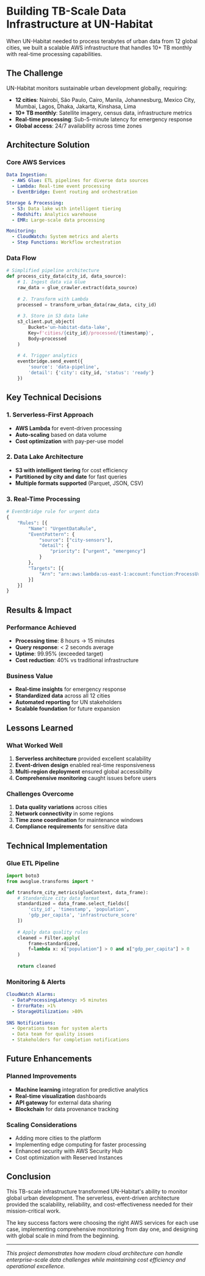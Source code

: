 # Building TB-Scale Data Infrastructure at UN-Habitat

When UN-Habitat needed to process terabytes of urban data from 12 global cities, we built a scalable AWS infrastructure that handles 10+ TB monthly with real-time processing capabilities.

## The Challenge

UN-Habitat monitors sustainable urban development globally, requiring:
- **12 cities**: Nairobi, São Paulo, Cairo, Manila, Johannesburg, Mexico City, Mumbai, Lagos, Dhaka, Jakarta, Kinshasa, Lima
- **10+ TB monthly**: Satellite imagery, census data, infrastructure metrics
- **Real-time processing**: Sub-5-minute latency for emergency response
- **Global access**: 24/7 availability across time zones

## Architecture Solution

### Core AWS Services

```yaml
Data Ingestion:
  - AWS Glue: ETL pipelines for diverse data sources
  - Lambda: Real-time event processing
  - EventBridge: Event routing and orchestration

Storage & Processing:
  - S3: Data lake with intelligent tiering
  - Redshift: Analytics warehouse
  - EMR: Large-scale data processing

Monitoring:
  - CloudWatch: System metrics and alerts
  - Step Functions: Workflow orchestration
```

### Data Flow

```python
# Simplified pipeline architecture
def process_city_data(city_id, data_source):
    # 1. Ingest data via Glue
    raw_data = glue_crawler.extract(data_source)
    
    # 2. Transform with Lambda
    processed = transform_urban_data(raw_data, city_id)
    
    # 3. Store in S3 data lake
    s3_client.put_object(
        Bucket='un-habitat-data-lake',
        Key=f'cities/{city_id}/processed/{timestamp}',
        Body=processed
    )
    
    # 4. Trigger analytics
    eventbridge.send_event({
        'source': 'data-pipeline',
        'detail': {'city': city_id, 'status': 'ready'}
    })
```

## Key Technical Decisions

### 1. Serverless-First Approach
- **AWS Lambda** for event-driven processing
- **Auto-scaling** based on data volume
- **Cost optimization** with pay-per-use model

### 2. Data Lake Architecture
- **S3 with intelligent tiering** for cost efficiency
- **Partitioned by city and date** for fast queries
- **Multiple formats supported** (Parquet, JSON, CSV)

### 3. Real-Time Processing
```python
# EventBridge rule for urgent data
{
    "Rules": [{
        "Name": "UrgentDataRule",
        "EventPattern": {
            "source": ["city-sensors"],
            "detail": {
                "priority": ["urgent", "emergency"]
            }
        },
        "Targets": [{
            "Arn": "arn:aws:lambda:us-east-1:account:function:ProcessUrgentData"
        }]
    }]
}
```

## Results & Impact

### Performance Achieved
- **Processing time**: 8 hours → 15 minutes
- **Query response**: < 2 seconds average
- **Uptime**: 99.95% (exceeded target)
- **Cost reduction**: 40% vs traditional infrastructure

### Business Value
- **Real-time insights** for emergency response
- **Standardized data** across all 12 cities
- **Automated reporting** for UN stakeholders
- **Scalable foundation** for future expansion

## Lessons Learned

### What Worked Well
1. **Serverless architecture** provided excellent scalability
2. **Event-driven design** enabled real-time responsiveness
3. **Multi-region deployment** ensured global accessibility
4. **Comprehensive monitoring** caught issues before users

### Challenges Overcome
1. **Data quality variations** across cities
2. **Network connectivity** in some regions
3. **Time zone coordination** for maintenance windows
4. **Compliance requirements** for sensitive data

## Technical Implementation

### Glue ETL Pipeline
```python
import boto3
from awsglue.transforms import *

def transform_city_metrics(glueContext, data_frame):
    # Standardize city data format
    standardized = data_frame.select_fields([
        'city_id', 'timestamp', 'population', 
        'gdp_per_capita', 'infrastructure_score'
    ])
    
    # Apply data quality rules
    cleaned = Filter.apply(
        frame=standardized,
        f=lambda x: x["population"] > 0 and x["gdp_per_capita"] > 0
    )
    
    return cleaned
```

### Monitoring & Alerts
```yaml
CloudWatch Alarms:
  - DataProcessingLatency: >5 minutes
  - ErrorRate: >1%
  - StorageUtilization: >80%
  
SNS Notifications:
  - Operations team for system alerts
  - Data team for quality issues
  - Stakeholders for completion notifications
```

## Future Enhancements

### Planned Improvements
- **Machine learning** integration for predictive analytics
- **Real-time visualization** dashboards
- **API gateway** for external data sharing
- **Blockchain** for data provenance tracking

### Scaling Considerations
- Adding more cities to the platform
- Implementing edge computing for faster processing
- Enhanced security with AWS Security Hub
- Cost optimization with Reserved Instances

## Conclusion

This TB-scale infrastructure transformed UN-Habitat's ability to monitor global urban development. The serverless, event-driven architecture provided the scalability, reliability, and cost-effectiveness needed for their mission-critical work.

The key success factors were choosing the right AWS services for each use case, implementing comprehensive monitoring from day one, and designing with global scale in mind from the beginning.

---

*This project demonstrates how modern cloud architecture can handle enterprise-scale data challenges while maintaining cost efficiency and operational excellence.*